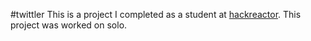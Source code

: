 #twittler
This is a project I completed as a student at [hackreactor](http://hackreactor.com). This project was worked on solo.
